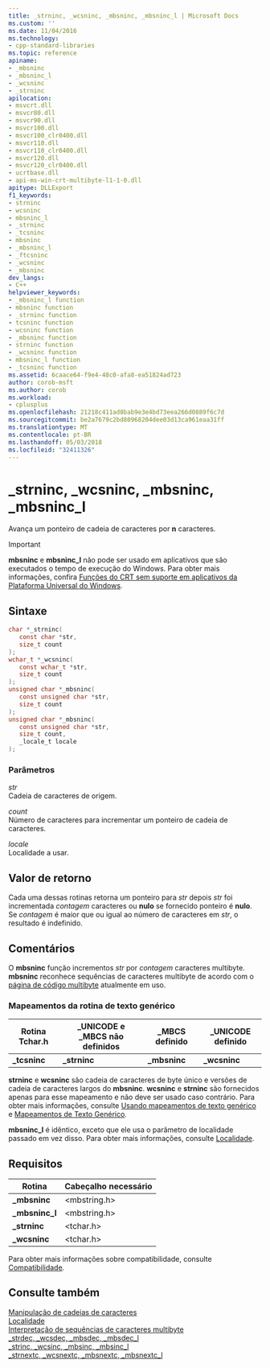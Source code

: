 ```yaml
---
title: _strninc, _wcsninc, _mbsninc, _mbsninc_l | Microsoft Docs
ms.custom: ''
ms.date: 11/04/2016
ms.technology:
- cpp-standard-libraries
ms.topic: reference
apiname:
- _mbsninc
- _mbsninc_l
- _wcsninc
- _strninc
apilocation:
- msvcrt.dll
- msvcr80.dll
- msvcr90.dll
- msvcr100.dll
- msvcr100_clr0400.dll
- msvcr110.dll
- msvcr110_clr0400.dll
- msvcr120.dll
- msvcr120_clr0400.dll
- ucrtbase.dll
- api-ms-win-crt-multibyte-l1-1-0.dll
apitype: DLLExport
f1_keywords:
- strninc
- wcsninc
- mbsninc_l
- _strninc
- _tcsninc
- mbsninc
- _mbsninc_l
- _ftcsninc
- _wcsninc
- _mbsninc
dev_langs:
- C++
helpviewer_keywords:
- _mbsninc_l function
- mbsninc function
- _strninc function
- tcsninc function
- wcsninc function
- _mbsninc function
- strninc function
- _wcsninc function
- mbsninc_l function
- _tcsninc function
ms.assetid: 6caace64-f9e4-48c0-afa8-ea51824ad723
author: corob-msft
ms.author: corob
ms.workload:
- cplusplus
ms.openlocfilehash: 21218c411ad8bab9e3e4bd73eea266d0889f6c7d
ms.sourcegitcommit: be2a7679c2bd80968204dee03d13ca961eaa31ff
ms.translationtype: MT
ms.contentlocale: pt-BR
ms.lasthandoff: 05/03/2018
ms.locfileid: "32411326"
---
```

# <a name="strninc-wcsninc-mbsninc-mbsnincl"></a>_strninc, _wcsninc, _mbsninc, _mbsninc_l

Avança um ponteiro de cadeia de caracteres por **n** caracteres.

> [!IMPORTANT]
> **mbsninc** e **mbsninc_l** não pode ser usado em aplicativos que são executados o tempo de execução do Windows. Para obter mais informações, confira [Funções do CRT sem suporte em aplicativos da Plataforma Universal do Windows](../../cppcx/crt-functions-not-supported-in-universal-windows-platform-apps.md).

## <a name="syntax"></a>Sintaxe

```C
char *_strninc(
   const char *str,
   size_t count
);
wchar_t *_wcsninc(
   const wchar_t *str,
   size_t count
);
unsigned char *_mbsninc(
   const unsigned char *str,
   size_t count
);
unsigned char *_mbsninc(
   const unsigned char *str,
   size_t count,
   _locale_t locale
);
```

### <a name="parameters"></a>Parâmetros

*str*<br/>
Cadeia de caracteres de origem.

*count*<br/>
Número de caracteres para incrementar um ponteiro de cadeia de caracteres.

*locale*<br/>
Localidade a usar.

## <a name="return-value"></a>Valor de retorno

Cada uma dessas rotinas retorna um ponteiro para *str* depois *str* foi incrementada *contagem* caracteres ou **nulo** se fornecido ponteiro é **nulo**. Se *contagem* é maior que ou igual ao número de caracteres em *str*, o resultado é indefinido.

## <a name="remarks"></a>Comentários

O **mbsninc** função incrementos *str* por *contagem* caracteres multibyte. **mbsninc** reconhece sequências de caracteres multibyte de acordo com o [página de código multibyte](../../c-runtime-library/code-pages.md) atualmente em uso.

### <a name="generic-text-routine-mappings"></a>Mapeamentos da rotina de texto genérico

|Rotina Tchar.h|_UNICODE e _MBCS não definidos|_MBCS definido|_UNICODE definido|
|---------------------|--------------------------------------|--------------------|-----------------------|
|**_tcsninc**|**_strninc**|**_mbsninc**|**_wcsninc**|

**strninc** e **wcsninc** são cadeia de caracteres de byte único e versões de cadeia de caracteres largos do **mbsninc**. **wcsninc** e **strninc** são fornecidos apenas para esse mapeamento e não deve ser usado caso contrário. Para obter mais informações, consulte [Usando mapeamentos de texto genérico](../../c-runtime-library/using-generic-text-mappings.md) e [Mapeamentos de Texto Genérico](../../c-runtime-library/generic-text-mappings.md).

**mbsninc_l** é idêntico, exceto que ele usa o parâmetro de localidade passado em vez disso. Para obter mais informações, consulte [Localidade](../../c-runtime-library/locale.md).

## <a name="requirements"></a>Requisitos

|Rotina|Cabeçalho necessário|
|-------------|---------------------|
|**_mbsninc**|\<mbstring.h>|
|**_mbsninc_l**|\<mbstring.h>|
|**_strninc**|\<tchar.h>|
|**_wcsninc**|\<tchar.h>|

Para obter mais informações sobre compatibilidade, consulte [Compatibilidade](../../c-runtime-library/compatibility.md).

## <a name="see-also"></a>Consulte também

[Manipulação de cadeias de caracteres](../../c-runtime-library/string-manipulation-crt.md)<br/>
[Localidade](../../c-runtime-library/locale.md)<br/>
[Interpretação de sequências de caracteres multibyte](../../c-runtime-library/interpretation-of-multibyte-character-sequences.md)<br/>
[_strdec, _wcsdec, _mbsdec, _mbsdec_l](strdec-wcsdec-mbsdec-mbsdec-l.md)<br/>
[_strinc, _wcsinc, _mbsinc, _mbsinc_l](strinc-wcsinc-mbsinc-mbsinc-l.md)<br/>
[_strnextc, _wcsnextc, _mbsnextc, _mbsnextc_l](strnextc-wcsnextc-mbsnextc-mbsnextc-l.md)<br/>
